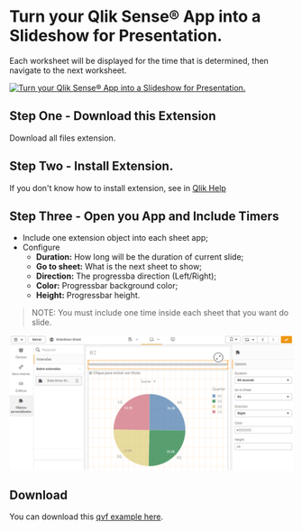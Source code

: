 # Turn your Qlik Sense® App into a Slideshow for Presentation.
Each worksheet will be displayed for the time that is determined, then navigate to the next worksheet.

[![Turn your Qlik Sense® App into a Slideshow for Presentation.](https://img.youtube.com/vi/2c9u_keDAHY/0.jpg)](https://www.youtube.com/watch?v=2c9u_keDAHY)

## Step One - Download this Extension
Download all files extension.

## Step Two - Install Extension.
If you don't know how to install extension, see in [Qlik Help](https://help.qlik.com/en-US/sense-developer/September2020/Subsystems/Extensions/Content/Sense_Extensions/CustomComponents/custom-components-installing.htm)

## Step Three - Open you App and Include Timers
- Include one extension object into each sheet app;
- Configure 
  - **Duration:** How long will be the duration of current slide;
  - **Go to sheet:** What is the next sheet to show;
  - **Direction:** The progressba direction (Left/Right);
  - **Color:** Progressbar background color;
  - **Height:** Progressbar height.  

>NOTE: You must include one time inside each sheet that you want do slide.

![How Configure Timer](img/insert.png)

## Download
You can download this [qvf example here](SlideShowSheet.qvf).
